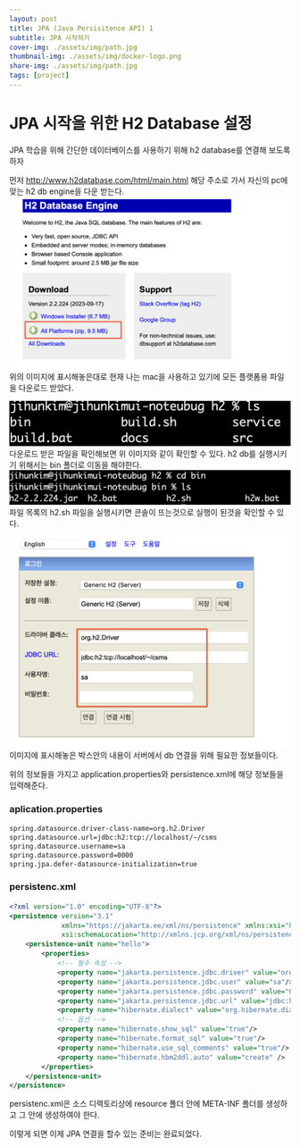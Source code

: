 ```yaml
---
layout: post
title: JPA (Java Persisitence API) 1
subtitle: JPA 시작하기
cover-img: ./assets/img/path.jpg
thumbnail-img: ./assets/img/docker-logo.png
share-img: ./assets/img/path.jpg
tags: [project]
---
```


# JPA 시작을 위한 H2 Database 설정

JPA 학습을 위해 간단한 데이터베이스를 사용하기 위해 h2 database를 연결해 보도록 하자

먼저 http://www.h2database.com/html/main.html 해당 주소로 가서 자신의 pc에 맞는 h2 db engine을 다운 받는다.
![Crepe](/assets/img/2023_09_30/h2%20db%20download.png)
위의 이미지에 표시해놓은대로 현재 나는 mac을 사용하고 있기에 모든 플랫폼용 파일을 다운로드 받았다.

![Crepe](/assets/img/2023_09_30/h2%20ls.png)
다운로드 받은 파일을 확인해보면 위 이미지와 같이 확인할 수 있다. h2 db를 실행시키기 위해서는 bin 폴더로 이동을 해야한다.
![Crepe](/assets/img/2023_09_30/h2%3Abin%20ls.png)
파일 목록의 h2.sh 파일을 실행시키면 콘솔이 뜨는것으로 실행이 된것을 확인할 수 있다.
![Crepe](/assets/img/2023_09_30/h2%20console.png)
이미지에 표시해놓은 박스안의 내용이 서버에서 db 연결을 위해 필요한 정보들이다.

위의 정보들을 가지고 application.properties와 persistence.xml에 해당 정보들을 입력해준다.
### aplication.properties
```
spring.datasource.driver-class-name=org.h2.Driver
spring.datasource.url=jdbc:h2:tcp://localhost/~/csms
spring.datasource.username=sa
spring.datasource.password=0000
spring.jpa.defer-datasource-initialization=true
```

### persistenc.xml
```xml
<?xml version="1.0" encoding="UTF-8"?>
<persistence version="3.1"
             xmlns="https://jakarta.ee/xml/ns/persistence" xmlns:xsi="http://www.w3.org/2001/XMLSchema-instance"
             xsi:schemaLocation="http://xmlns.jcp.org/xml/ns/persistence http://xmlns.jcp.org/xml/ns/persistence/persistence_3_1.xsd">
    <persistence-unit name="hello">
        <properties>
            <!-- 필수 속성 -->
            <property name="jakarta.persistence.jdbc.driver" value="org.h2.Driver"/>
            <property name="jakarta.persistence.jdbc.user" value="sa"/>
            <property name="jakarta.persistence.jdbc.password" value="0000"/>
            <property name="jakarta.persistence.jdbc.url" value="jdbc:h2:tcp://localhost/~/csms"/>
            <property name="hibernate.dialect" value="org.hibernate.dialect.H2Dialect"/>
            <!-- 옵션 -->
            <property name="hibernate.show_sql" value="true"/>
            <property name="hibernate.format_sql" value="true"/>
            <property name="hibernate.use_sql_comments" value="true"/>
            <property name="hibernate.hbm2ddl.auto" value="create" />
        </properties>
    </persistence-unit>
</persistence>
```

persistenc.xml은 소스 디렉토리상에 resource 폴더 안에 META-INF 폴더를 생성하고 그 안에 생성하여야 한다.

이렇게 되면 이제 JPA 연결을 할수 있는 준비는 완료되었다.